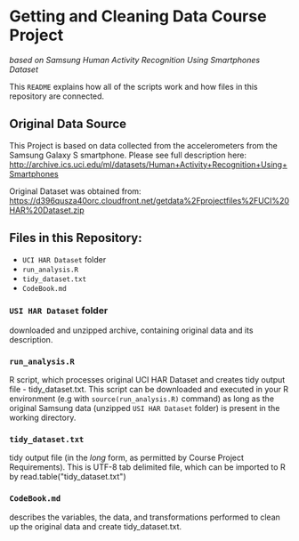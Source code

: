 # Getting and Cleaning Data Course Project
_based on Samsung Human Activity Recognition Using Smartphones Dataset_ 

This `README` explains how all of the scripts work and how files in this repository are connected.

## Original Data Source
This Project is based on data collected from the accelerometers from the Samsung Galaxy S smartphone.
Please see full description here: http://archive.ics.uci.edu/ml/datasets/Human+Activity+Recognition+Using+Smartphones

Original Dataset was obtained from: https://d396qusza40orc.cloudfront.net/getdata%2Fprojectfiles%2FUCI%20HAR%20Dataset.zip


## Files in this Repository:

- `UCI HAR Dataset` folder
- `run_analysis.R`
- `tidy_dataset.txt`
- `CodeBook.md`

### `USI HAR Dataset` folder
downloaded and unzipped archive, containing original data and its description.

### `run_analysis.R`
R script, which processes original UCI HAR Dataset and creates tidy output file - tidy_dataset.txt. 
This script can be downloaded and executed in your R environment (e.g with `source(run_analysis.R)` command) as long as the original Samsung data (unzipped `USI HAR Dataset` folder) is present in the working directory.

### `tidy_dataset.txt`
tidy output file (in the _long_ form, as permitted by Course Project Requirements). This is UTF-8 tab delimited file, which can be imported to R by read.table("tidy_dataset.txt")

### `CodeBook.md`
describes the variables, the data, and transformations performed to clean up the original data and create tidy_dataset.txt.



